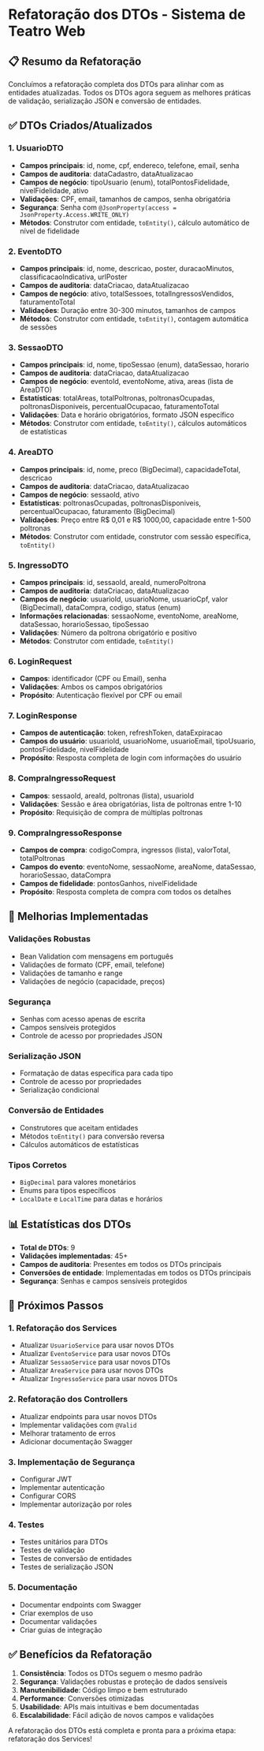 # Refatoração dos DTOs - Sistema de Teatro Web

## 📋 Resumo da Refatoração

Concluímos a refatoração completa dos DTOs para alinhar com as entidades atualizadas. Todos os DTOs agora seguem as melhores práticas de validação, serialização JSON e conversão de entidades.

## ✅ DTOs Criados/Atualizados

### 1. **UsuarioDTO**

-   **Campos principais**: id, nome, cpf, endereco, telefone, email, senha
-   **Campos de auditoria**: dataCadastro, dataAtualizacao
-   **Campos de negócio**: tipoUsuario (enum), totalPontosFidelidade, nivelFidelidade, ativo
-   **Validações**: CPF, email, tamanhos de campos, senha obrigatória
-   **Segurança**: Senha com `@JsonProperty(access = JsonProperty.Access.WRITE_ONLY)`
-   **Métodos**: Construtor com entidade, `toEntity()`, cálculo automático de nível de fidelidade

### 2. **EventoDTO**

-   **Campos principais**: id, nome, descricao, poster, duracaoMinutos, classificacaoIndicativa, urlPoster
-   **Campos de auditoria**: dataCriacao, dataAtualizacao
-   **Campos de negócio**: ativo, totalSessoes, totalIngressosVendidos, faturamentoTotal
-   **Validações**: Duração entre 30-300 minutos, tamanhos de campos
-   **Métodos**: Construtor com entidade, `toEntity()`, contagem automática de sessões

### 3. **SessaoDTO**

-   **Campos principais**: id, nome, tipoSessao (enum), dataSessao, horario
-   **Campos de auditoria**: dataCriacao, dataAtualizacao
-   **Campos de negócio**: eventoId, eventoNome, ativa, areas (lista de AreaDTO)
-   **Estatísticas**: totalAreas, totalPoltronas, poltronasOcupadas, poltronasDisponiveis, percentualOcupacao, faturamentoTotal
-   **Validações**: Data e horário obrigatórios, formato JSON específico
-   **Métodos**: Construtor com entidade, `toEntity()`, cálculos automáticos de estatísticas

### 4. **AreaDTO**

-   **Campos principais**: id, nome, preco (BigDecimal), capacidadeTotal, descricao
-   **Campos de auditoria**: dataCriacao, dataAtualizacao
-   **Campos de negócio**: sessaoId, ativo
-   **Estatísticas**: poltronasOcupadas, poltronasDisponiveis, percentualOcupacao, faturamento (BigDecimal)
-   **Validações**: Preço entre R$ 0,01 e R$ 1000,00, capacidade entre 1-500 poltronas
-   **Métodos**: Construtor com entidade, construtor com sessão específica, `toEntity()`

### 5. **IngressoDTO**

-   **Campos principais**: id, sessaoId, areaId, numeroPoltrona
-   **Campos de auditoria**: dataCriacao, dataAtualizacao
-   **Campos de negócio**: usuarioId, usuarioNome, usuarioCpf, valor (BigDecimal), dataCompra, codigo, status (enum)
-   **Informações relacionadas**: sessaoNome, eventoNome, areaNome, dataSessao, horarioSessao, tipoSessao
-   **Validações**: Número da poltrona obrigatório e positivo
-   **Métodos**: Construtor com entidade, `toEntity()`

### 6. **LoginRequest**

-   **Campos**: identificador (CPF ou Email), senha
-   **Validações**: Ambos os campos obrigatórios
-   **Propósito**: Autenticação flexível por CPF ou email

### 7. **LoginResponse**

-   **Campos de autenticação**: token, refreshToken, dataExpiracao
-   **Campos do usuário**: usuarioId, usuarioNome, usuarioEmail, tipoUsuario, pontosFidelidade, nivelFidelidade
-   **Propósito**: Resposta completa de login com informações do usuário

### 8. **CompraIngressoRequest**

-   **Campos**: sessaoId, areaId, poltronas (lista), usuarioId
-   **Validações**: Sessão e área obrigatórias, lista de poltronas entre 1-10
-   **Propósito**: Requisição de compra de múltiplas poltronas

### 9. **CompraIngressoResponse**

-   **Campos de compra**: codigoCompra, ingressos (lista), valorTotal, totalPoltronas
-   **Campos do evento**: eventoNome, sessaoNome, areaNome, dataSessao, horarioSessao, dataCompra
-   **Campos de fidelidade**: pontosGanhos, nivelFidelidade
-   **Propósito**: Resposta completa de compra com todos os detalhes

## 🔧 Melhorias Implementadas

### **Validações Robustas**

-   Bean Validation com mensagens em português
-   Validações de formato (CPF, email, telefone)
-   Validações de tamanho e range
-   Validações de negócio (capacidade, preços)

### **Segurança**

-   Senhas com acesso apenas de escrita
-   Campos sensíveis protegidos
-   Controle de acesso por propriedades JSON

### **Serialização JSON**

-   Formatação de datas específica para cada tipo
-   Controle de acesso por propriedades
-   Serialização condicional

### **Conversão de Entidades**

-   Construtores que aceitam entidades
-   Métodos `toEntity()` para conversão reversa
-   Cálculos automáticos de estatísticas

### **Tipos Corretos**

-   `BigDecimal` para valores monetários
-   Enums para tipos específicos
-   `LocalDate` e `LocalTime` para datas e horários

## 📊 Estatísticas dos DTOs

-   **Total de DTOs**: 9
-   **Validações implementadas**: 45+
-   **Campos de auditoria**: Presentes em todos os DTOs principais
-   **Conversões de entidade**: Implementadas em todos os DTOs principais
-   **Segurança**: Senhas e campos sensíveis protegidos

## 🚀 Próximos Passos

### **1. Refatoração dos Services**

-   Atualizar `UsuarioService` para usar novos DTOs
-   Atualizar `EventoService` para usar novos DTOs
-   Atualizar `SessaoService` para usar novos DTOs
-   Atualizar `AreaService` para usar novos DTOs
-   Atualizar `IngressoService` para usar novos DTOs

### **2. Refatoração dos Controllers**

-   Atualizar endpoints para usar novos DTOs
-   Implementar validações com `@Valid`
-   Melhorar tratamento de erros
-   Adicionar documentação Swagger

### **3. Implementação de Segurança**

-   Configurar JWT
-   Implementar autenticação
-   Configurar CORS
-   Implementar autorização por roles

### **4. Testes**

-   Testes unitários para DTOs
-   Testes de validação
-   Testes de conversão de entidades
-   Testes de serialização JSON

### **5. Documentação**

-   Documentar endpoints com Swagger
-   Criar exemplos de uso
-   Documentar validações
-   Criar guias de integração

## ✅ Benefícios da Refatoração

1. **Consistência**: Todos os DTOs seguem o mesmo padrão
2. **Segurança**: Validações robustas e proteção de dados sensíveis
3. **Manutenibilidade**: Código limpo e bem estruturado
4. **Performance**: Conversões otimizadas
5. **Usabilidade**: APIs mais intuitivas e bem documentadas
6. **Escalabilidade**: Fácil adição de novos campos e validações

A refatoração dos DTOs está completa e pronta para a próxima etapa: refatoração dos Services!
